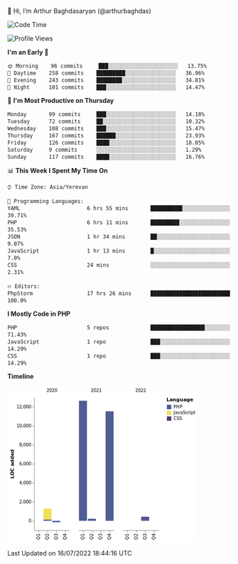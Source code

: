 👋 Hi, I’m Arthur Baghdasaryan (@arthurbaghdas)


<!--START_SECTION:waka-->
![Code Time](http://img.shields.io/badge/Code%20Time-0%20secs-blue)

![Profile Views](http://img.shields.io/badge/Profile%20Views-0-blue)

**I'm an Early 🐤** 

```text
🌞 Morning    96 commits     ███░░░░░░░░░░░░░░░░░░░░░░   13.75% 
🌆 Daytime    258 commits    █████████░░░░░░░░░░░░░░░░   36.96% 
🌃 Evening    243 commits    ████████░░░░░░░░░░░░░░░░░   34.81% 
🌙 Night      101 commits    ███░░░░░░░░░░░░░░░░░░░░░░   14.47%

```
📅 **I'm Most Productive on Thursday** 

```text
Monday       99 commits     ███░░░░░░░░░░░░░░░░░░░░░░   14.18% 
Tuesday      72 commits     ██░░░░░░░░░░░░░░░░░░░░░░░   10.32% 
Wednesday    108 commits    ███░░░░░░░░░░░░░░░░░░░░░░   15.47% 
Thursday     167 commits    ██████░░░░░░░░░░░░░░░░░░░   23.93% 
Friday       126 commits    ████░░░░░░░░░░░░░░░░░░░░░   18.05% 
Saturday     9 commits      ░░░░░░░░░░░░░░░░░░░░░░░░░   1.29% 
Sunday       117 commits    ████░░░░░░░░░░░░░░░░░░░░░   16.76%

```


📊 **This Week I Spent My Time On** 

```text
⌚︎ Time Zone: Asia/Yerevan

💬 Programming Languages: 
YAML                     6 hrs 55 mins       ██████████░░░░░░░░░░░░░░░   39.71% 
PHP                      6 hrs 11 mins       █████████░░░░░░░░░░░░░░░░   35.53% 
JSON                     1 hr 34 mins        ██░░░░░░░░░░░░░░░░░░░░░░░   9.07% 
JavaScript               1 hr 13 mins        █░░░░░░░░░░░░░░░░░░░░░░░░   7.0% 
CSS                      24 mins             ░░░░░░░░░░░░░░░░░░░░░░░░░   2.31%

🔥 Editors: 
PhpStorm                 17 hrs 26 mins      █████████████████████████   100.0%

```

**I Mostly Code in PHP** 

```text
PHP                      5 repos             █████████████████░░░░░░░░   71.43% 
JavaScript               1 repo              ███░░░░░░░░░░░░░░░░░░░░░░   14.29% 
CSS                      1 repo              ███░░░░░░░░░░░░░░░░░░░░░░   14.29%

```


**Timeline**

![Chart not found](https://raw.githubusercontent.com/arthurbaghdas/arthurbaghdas/main/charts/bar_graph.png) 


 Last Updated on 16/07/2022 18:44:16 UTC
<!--END_SECTION:waka-->
